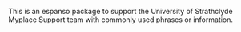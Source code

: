 This is an espanso package to support the University of Strathclyde Myplace Support team
with commonly used phrases or information.
